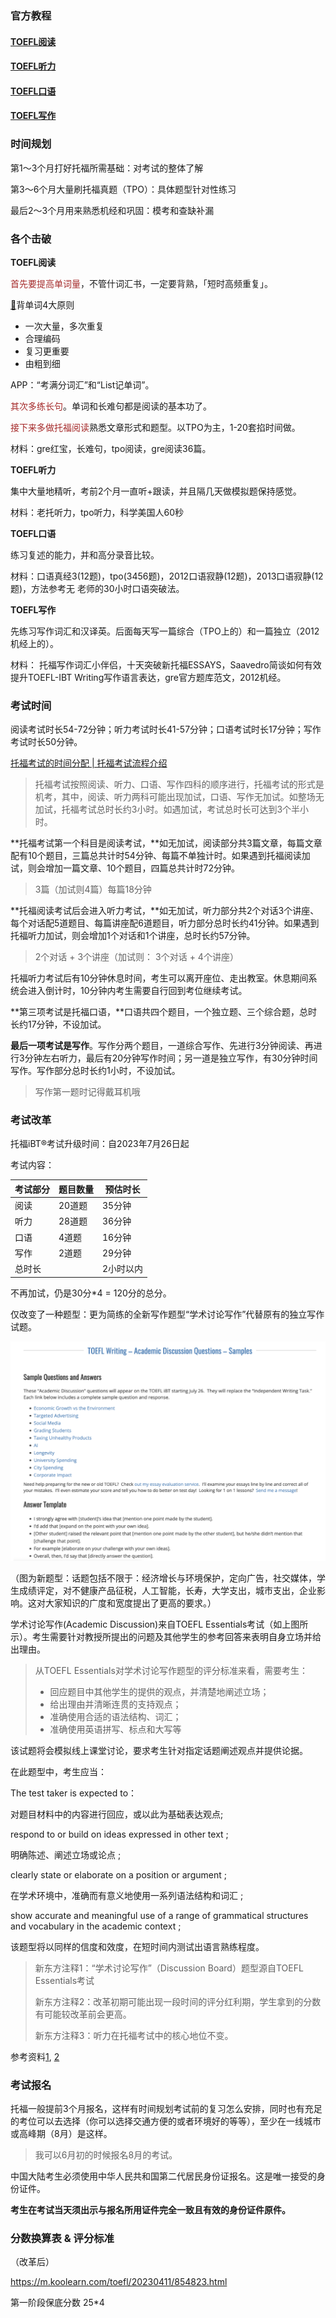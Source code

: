 ### 官方教程

#### [TOEFL阅读](阅读.html) 

#### [TOEFL听力](听力.html) 

#### [TOEFL口语](口语.html)

#### [TOEFL写作](写作.html)

### 时间规划

第1～3个月打好托福所需基础：对考试的整体了解

第3～6个月大量刷托福真题（TPO）：具体题型针对性练习

最后2～3个月用来熟悉机经和巩固：模考和查缺补漏

### 各个击破

**TOEFL阅读**

<font color="brown">首先要提高单词量</font>，不管什词汇书，一定要背熟，「短时高频重复」。

[:key:](https://www.zhihu.com/question/334907104/answer/1665802169)背单词4大原则

- 一次大量，多次重复
- 合理编码
- 复习更重要
- 由粗到细

APP：“考满分词汇”和“List记单词”。

<font color="brown">其次多练长句</font>。单词和长难句都是阅读的基本功了。

<font color="brown">接下来多做托福阅读</font>熟悉文章形式和题型。以TPO为主，1-20套掐时间做。

材料：gre红宝，长难句，tpo阅读，gre阅读36篇。

**TOEFL听力**

集中大量地精听，考前2个月一直听+跟读，并且隔几天做模拟题保持感觉。

材料：老托听力，tpo听力，科学美国人60秒

**TOEFL口语**

练习复述的能力，并和高分录音比较。

材料：口语真经3(12题)，tpo(3456题)，2012口语寂静(12题)，2013口语寂静(12题)，方法参考无 老师的30小时口语突破法。

**TOEFL写作**

先练习写作词汇和汉译英。后面每天写一篇综合（TPO上的）和一篇独立（2012机经上的）。

材料：    托福写作词汇小伴侣，十天突破新托福ESSAYS，Saavedro简谈如何有效提升TOEFL-IBT Writing写作语言表达，gre官方题库范文，2012机经。

### 考试时间

阅读考试时长54-72分钟；听力考试时长41-57分钟；口语考试时长17分钟；写作考试时长50分钟。

[托福考试的时间分配 | 托福考试流程介绍](https://www.eol.cn/waiyu/tuofu/98829.html)

> 托福考试按照阅读、听力、口语、写作四科的顺序进行，托福考试的形式是机考，其中，阅读、听力两科可能出现加试，口语、写作无加试。如整场无加试，托福考试总时长约3小时。如遇加试，考试总时长可达到3个半小时。

**托福考试第一个科目是阅读考试，**如无加试，阅读部分共3篇文章，每篇文章配有10个题目，三篇总共计时54分钟、每篇不单独计时。如果遇到托福阅读加试，则会增加一篇文章、10个题目，四篇总共计时72分钟。

> 3篇（加试则4篇）每篇18分钟

**托福阅读考试后会进入听力考试，**如无加试，听力部分共2个对话3个讲座、每个对话配5道题目、每篇讲座配6道题目，听力部分总时长约41分钟。如果遇到托福听力加试，则会增加1个对话和1个讲座，总时长约57分钟。

> 2个对话 + 3个讲座（加试则： 3个对话 + 4个讲座）

托福听力考试后有10分钟休息时间，考生可以离开座位、走出教室。休息期间系统会进入倒计时，10分钟内考生需要自行回到考位继续考试。

**第三项考试是托福口语，**口语共四个题目，一个独立题、三个综合题，总时长约17分钟，不设加试。

**最后一项考试是写作**。写作分两个题目，一道综合写作、先进行3分钟阅读、再进行3分钟左右听力，最后有20分钟写作时间；另一道是独立写作，有30分钟时间写作。写作部分总时长约1小时，不设加试。

> 写作第一题时记得戴耳机哦

### 考试改革

托福iBT®考试升级时间：自2023年7月26日起

考试内容：

| 考试部分 | 题目数量 | 预估时长  |
| -------- | -------- | --------- |
| 阅读     | 20道题   | 35分钟    |
| 听力     | 28道题   | 36分钟    |
| 口语     | 4道题    | 16分钟    |
| 写作     | 2道题    | 29分钟    |
| 总时长   |          | 2小时以内 |

不再加试，仍是30分*4 = 120分的总分。

仅改变了一种题型：更为简练的全新写作题型“学术讨论写作”代替原有的独立写作试题。

<img src="../../images/typora-images/image-20230411211506448.png" alt="image-20230411211506448" style="zoom:50%;" />

（图为新题型：话题包括不限于：经济增长与环境保护，定向广告，社交媒体，学生成绩评定，对不健康产品征税，人工智能，长寿，大学支出，城市支出，企业影响。这对大家知识的广度和宽度提出了更高的要求。）

学术讨论写作(Academic Discussion)来自TOEFL Essentials考试（如上图所示）。考生需要针对教授所提出的问题及其他学生的参考回答来表明自身立场并给出理由。

> 从TOEFL Essentials对学术讨论写作题型的评分标准来看，需要考生：
>
> - 回应题目中其他学生的提供的观点，并清楚地阐述立场；
> - 给出理由并清晰连贯的支持观点；
> - 准确使用合适的语法结构、词汇；
> - 准确使用英语拼写、标点和大写等

该试题将会模拟线上课堂讨论，要求考生针对指定话题阐述观点并提供论据。

在此题型中，考生应当：

The test taker is expected to：

对题目材料中的内容进行回应，或以此为基础表达观点;

respond to or build on ideas expressed in other text ;

明确陈述、阐述立场或论点 ;

clearly state or elaborate on a position or argument ;

在学术环境中，准确而有意义地使用一系列语法结构和词汇 ;

show accurate and meaningful use of a range of grammatical structures and vocabulary in the academic context ;

该题型将以同样的信度和效度，在短时间内测试出语言熟练程度。

> 新东方注释1：“学术讨论写作”（Discussion Board）题型源自TOEFL Essentials考试
>
> 新东方注释2：改革初期可能出现一段时间的评分红利期，学生拿到的分数有可能较改革前会更高。
>
> 新东方注释3：听力在托福考试中的核心地位不变。

参考资料[1](https://zhuanlan.zhihu.com/p/621136645), [2](https://www.ivyelite.net/blogs/69)

### 考试报名

托福一般提前3个月报名，这样有时间规划考试前的复习怎么安排，同时也有充足的考位可以去选择（你可以选择交通方便的或者环境好的等等），至少在一线城市或高峰期（8月）是这样。

> 我可以6月初的时候报名8月的考试。

中国大陆考生必须使用中华人民共和国第二代居民身份证报名。这是唯一接受的身份证件。

**考生在考试当天须出示与报名所用证件完全一致且有效的身份证件原件。**

### 分数换算表 & 评分标准

（改革后）

https://m.koolearn.com/toefl/20230411/854823.html

第一阶段保底分数 25*4



